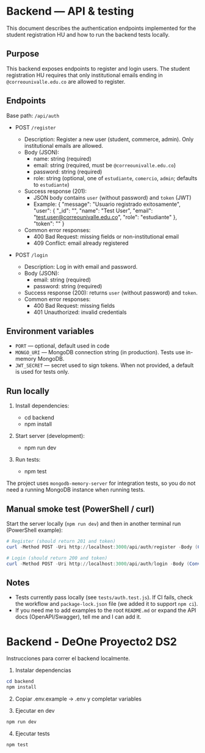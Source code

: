 # Backend — API & testing

This document describes the authentication endpoints implemented for the student registration HU and how to run the backend tests locally.

## Purpose

This backend exposes endpoints to register and login users. The student registration HU requires that only institutional emails ending in `@correounivalle.edu.co` are allowed to register.

## Endpoints

Base path: `/api/auth`

- POST `/register`
  - Description: Register a new user (student, commerce, admin). Only institutional emails are allowed.
  - Body (JSON):
    - name: string (required)
    - email: string (required, must be `@correounivalle.edu.co`)
    - password: string (required)
    - role: string (optional, one of `estudiante`, `comercio`, `admin`; defaults to `estudiante`)
  - Success response (201):
    - JSON body contains `user` (without password) and `token` (JWT)
    - Example:
      {
        "message": "Usuario registrado exitosamente",
        "user": { "_id": "<id>", "name": "Test User", "email": "test.user@correounivalle.edu.co", "role": "estudiante" },
        "token": "<jwt>"
      }
  - Common error responses:
    - 400 Bad Request: missing fields or non-institutional email
    - 409 Conflict: email already registered

- POST `/login`
  - Description: Log in with email and password.
  - Body (JSON):
    - email: string (required)
    - password: string (required)
  - Success response (200): returns `user` (without password) and `token`.
  - Common error responses:
    - 400 Bad Request: missing fields
    - 401 Unauthorized: invalid credentials

## Environment variables

- `PORT` — optional, default used in code
- `MONGO_URI` — MongoDB connection string (in production). Tests use in-memory MongoDB.
- `JWT_SECRET` — secret used to sign tokens. When not provided, a default is used for tests only.

## Run locally

1. Install dependencies:
   - cd backend
   - npm install

2. Start server (development):
   - npm run dev

3. Run tests:
   - npm test

The project uses `mongodb-memory-server` for integration tests, so you do not need a running MongoDB instance when running tests.

## Manual smoke test (PowerShell / curl)

Start the server locally (`npm run dev`) and then in another terminal run (PowerShell example):

```powershell
# Register (should return 201 and token)
curl -Method POST -Uri http://localhost:3000/api/auth/register -Body (ConvertTo-Json @{ name='Test User'; email='manual.user@correounivalle.edu.co'; password='password123' }) -ContentType 'application/json'

# Login (should return 200 and token)
curl -Method POST -Uri http://localhost:3000/api/auth/login -Body (ConvertTo-Json @{ email='manual.user@correounivalle.edu.co'; password='password123' }) -ContentType 'application/json'
```

## Notes

- Tests currently pass locally (see `tests/auth.test.js`). If CI fails, check the workflow and `package-lock.json` file (we added it to support `npm ci`).
- If you need me to add examples to the root `README.md` or expand the API docs (OpenAPI/Swagger), tell me and I can add it.
# Backend - DeOne Proyecto2 DS2

Instrucciones para correr el backend localmente.

1. Instalar dependencias

```powershell
cd backend
npm install
```

2. Copiar .env.example -> .env y completar variables

3. Ejecutar en dev

```powershell
npm run dev
```

4. Ejecutar tests

```powershell
npm test
```
